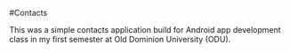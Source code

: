 #Contacts

This was a simple contacts application build for Android app development class in my first semester at Old Dominion University (ODU).
